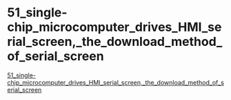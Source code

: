 # 51_single-chip_microcomputer_drives_HMI_serial_screen,_the_download_method_of_serial_screen
[51_single-chip_microcomputer_drives_HMI_serial_screen,_the_download_method_of_serial_screen](https://aiwithcloud.com/2022/09/14/51_single_chip_microcomputer_drives_hmi_serial_screen_the_download_method_of_serial_screen/)